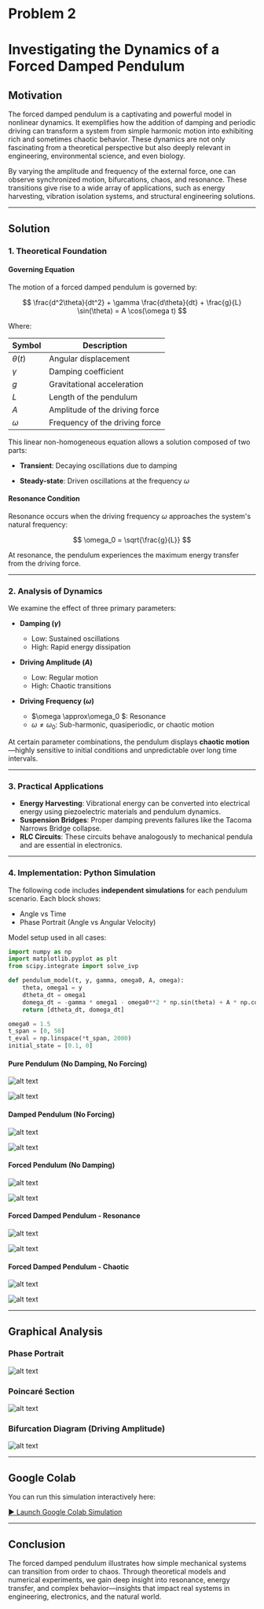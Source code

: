# Problem 2

# Investigating the Dynamics of a Forced Damped Pendulum

## Motivation

The forced damped pendulum is a captivating and powerful model in nonlinear dynamics. It exemplifies how the addition of damping and periodic driving can transform a system from simple harmonic motion into exhibiting rich and sometimes chaotic behavior. These dynamics are not only fascinating from a theoretical perspective but also deeply relevant in engineering, environmental science, and even biology.

By varying the amplitude and frequency of the external force, one can observe synchronized motion, bifurcations, chaos, and resonance. These transitions give rise to a wide array of applications, such as energy harvesting, vibration isolation systems, and structural engineering solutions.

---

## Solution

### 1. Theoretical Foundation

#### Governing Equation

The motion of a forced damped pendulum is governed by:

$$
\frac{d^2\theta}{dt^2} + \gamma \frac{d\theta}{dt} + \frac{g}{L} \sin(\theta) = A \cos(\omega t)
$$

Where:

| Symbol        | Description                         |
|---------------|-------------------------------------|
| $\theta(t)$  | Angular displacement                |
| $\gamma$     | Damping coefficient                 |
| $g$           | Gravitational acceleration          |
| $L$           | Length of the pendulum              |
| $A$           | Amplitude of the driving force      |
| $\omega$     | Frequency of the driving force      |


This linear non-homogeneous equation allows a solution composed of two parts:  

- **Transient**: Decaying oscillations due to damping

- **Steady-state**: Driven oscillations at the frequency $\omega$  

#### Resonance Condition

Resonance occurs when the driving frequency $\omega$ approaches the system's natural frequency:

$$
\omega_0 = \sqrt{\frac{g}{L}}
$$

At resonance, the pendulum experiences the maximum energy transfer from the driving force.

---

### 2. Analysis of Dynamics

We examine the effect of three primary parameters:

- **Damping ($\gamma$)**  
  - Low: Sustained oscillations  
  - High: Rapid energy dissipation  

- **Driving Amplitude ($A$)**  
  - Low: Regular motion  
  - High: Chaotic transitions  

- **Driving Frequency ($\omega$)**  
  - $\omega \approx\omega_0 $: Resonance  
  - $\omega \neq \omega_0$: Sub-harmonic, quasiperiodic, or chaotic motion  

At certain parameter combinations, the pendulum displays **chaotic motion**—highly sensitive to initial conditions and unpredictable over long time intervals.

---

### 3. Practical Applications

- **Energy Harvesting**: Vibrational energy can be converted into electrical energy using piezoelectric materials and pendulum dynamics.
- **Suspension Bridges**: Proper damping prevents failures like the Tacoma Narrows Bridge collapse.
- **RLC Circuits**: These circuits behave analogously to mechanical pendula and are essential in electronics.

---

### 4. Implementation: Python Simulation

The following code includes **independent simulations** for each pendulum scenario. Each block shows:

- Angle vs Time
- Phase Portrait (Angle vs Angular Velocity)

Model setup used in all cases:

```python
import numpy as np
import matplotlib.pyplot as plt
from scipy.integrate import solve_ivp

def pendulum_model(t, y, gamma, omega0, A, omega):
    theta, omega1 = y
    dtheta_dt = omega1
    domega_dt = -gamma * omega1 - omega0**2 * np.sin(theta) + A * np.cos(omega * t)
    return [dtheta_dt, domega_dt]

omega0 = 1.5
t_span = [0, 50]
t_eval = np.linspace(*t_span, 2000)
initial_state = [0.1, 0]
```

#### Pure Pendulum (No Damping, No Forcing)

![alt text](image-7.png)

![alt text](image-8.png)

#### Damped Pendulum (No Forcing)

![alt text](image-9.png)

![alt text](image-10.png)

#### Forced Pendulum (No Damping)

![alt text](image-11.png)

![alt text](image-12.png)

#### Forced Damped Pendulum - Resonance

![alt text](image-13.png)

![alt text](image-14.png)

#### Forced Damped Pendulum - Chaotic

![alt text](image-15.png)

![alt text](image-16.png)

---

## Graphical Analysis

### Phase Portrait

![alt text](image-17.png)

### Poincaré Section

![alt text](image-18.png)

### Bifurcation Diagram (Driving Amplitude)

![alt text](image-19.png)

---

## Google Colab

You can run this simulation interactively here: 

[▶ Launch Google Colab Simulation](https://colab.research.google.com/drive/1uAc7dKcrkoKYBr9Daa1MeVnm7JuYKmas?usp=sharing)

---

## Conclusion

The forced damped pendulum illustrates how simple mechanical systems can transition from order to chaos. Through theoretical models and numerical experiments, we gain deep insight into resonance, energy transfer, and complex behavior—insights that impact real systems in engineering, electronics, and the natural world.
